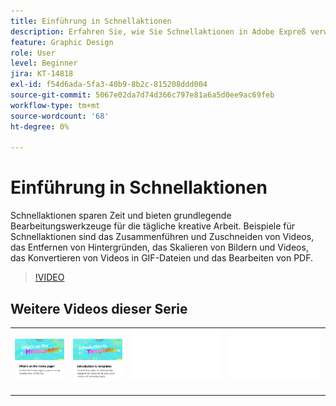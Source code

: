```yaml
---
title: Einführung in Schnellaktionen
description: Erfahren Sie, wie Sie Schnellaktionen in Adobe Expreß verwenden
feature: Graphic Design
role: User
level: Beginner
jira: KT-14818
exl-id: f54d6ada-5fa3-40b9-8b2c-815208ddd004
source-git-commit: 5067e02da7d74d366c797e81a6a5d0ee9ac69feb
workflow-type: tm+mt
source-wordcount: '68'
ht-degree: 0%

---
```


# Einführung in Schnellaktionen

Schnellaktionen sparen Zeit und bieten grundlegende Bearbeitungswerkzeuge für die tägliche kreative Arbeit. Beispiele für Schnellaktionen sind das Zusammenführen und Zuschneiden von Videos, das Entfernen von Hintergründen, das Skalieren von Bildern und Videos, das Konvertieren von Videos in GIF-Dateien und das Bearbeiten von PDF.

>[!VIDEO](https://video.tv.adobe.com/v/3426925?quality=12&learn=on&hidetitle=true)

## Weitere Videos dieser Serie

<table style="table-layout:fixed">
<tr>
 <td>
      <a href="get-started.md">
         <img alt="Was befindet sich auf der Startseite?" src="assets/home-page.png" />
      </a>
 </td>
 <td>
      <a href="introduction-templates.md">
         <img alt="Einführung in Schnellaktionen" src="assets/introduction-templates.png" />
      </a>
 </td>
 <td>
      <img alt="Spacer" src="../assets/Whitespacer.png" />
      <div>
      <br>
   </td>
   <td>
      <img alt="Spacer" src="../assets/Whitespacer.png" />
      <div>
      <br>
   </td>
</tr>
</table>
